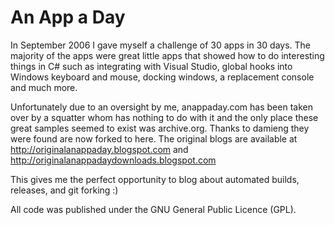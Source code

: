 # An App a Day

In September 2006 I gave myself a challenge of 30 apps in 30 days. The majority of the apps were great little apps that showed how to do interesting things in C# such as integrating with Visual Studio, global hooks into Windows keyboard and mouse, docking windows, a replacement console and much more.

Unfortunately due to an oversight by me, anappaday.com has been taken over by a squatter whom has nothing to do with it and the only place these great samples seemed to exist was archive.org. Thanks to damieng they were found are now forked to here.  The original blogs are available at http://originalanappaday.blogspot.com and http://originalanappadaydownloads.blogspot.com

This gives me the perfect opportunity to blog about automated builds, releases, and git forking :)

All code was published under the GNU General Public Licence (GPL).
